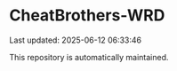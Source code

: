 # CheatBrothers-WRD

Last updated: 2025-06-12 06:33:46

This repository is automatically maintained.
